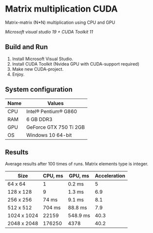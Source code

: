 # Matrix multiplication CUDA
Matrix-matrix (N*N) multiplication using CPU and GPU

*Microsoft visual studio 19 +  CUDA Toolkit 11*

Build and Run
-------------

1. Install Microsoft Visual Studio.
2. Install CUDA Toolkit (Nvidea GPU with CUDA-support required)
3. Make new CUDA-project.
4. Enjoy.

## System configuration

| Name  | Values  |
|-------|---------|
| CPU  | Intel® Pentium® G860 |
| RAM  | 6 GB DDR3 |
| GPU  | GeForce GTX 750 Ti 2GB |
| OS   | Windows 10 64-bit  |

## Results

Average results after 100 times of runs. Matrix elements type is integer.

|    Size     |          CPU, ms        |         GPU, ms       | Acceleration |
|-------------|---------------------|-------------------|--------------|
| 64 х 64   | 1               | 0.2 ms            |    5      |
| 128 х 128   | 9               | 1.3 ms            |    6.9      |
| 256 х 256   | 74 ms               | 9.1 ms            |    8.1      |
| 512 х 512   | 704 ms              | 88.8 ms             |    7.9      |
| 1024 х 1024 | 22159   | 548.9 ms            |    40.3      |
| 2048 х 2048 | 176250 | 4378 |    40.2      |

